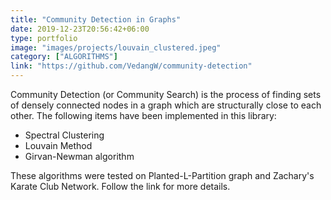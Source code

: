 ```yaml
---
title: "Community Detection in Graphs"
date: 2019-12-23T20:56:42+06:00
type: portfolio
image: "images/projects/louvain_clustered.jpeg"
category: ["ALGORITHMS"]
link: "https://github.com/VedangW/community-detection"
---
```


Community Detection (or Community Search) is the process of finding sets of densely connected nodes in a graph which are structurally close to each other. The following items have been implemented in this library:

* Spectral Clustering
* Louvain Method
* Girvan-Newman algorithm

These algorithms were tested on Planted-L-Partition graph and Zachary's Karate Club Network.
Follow the link for more details.